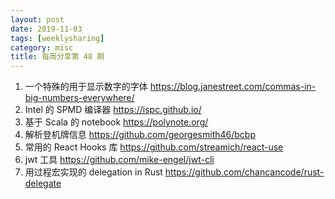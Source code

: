 ```yaml
---
layout: post
date: 2019-11-03
tags: [weeklysharing]
category: misc
title: 每周分享第 48 期
---
```


1. 一个特殊的用于显示数字的字体 https://blog.janestreet.com/commas-in-big-numbers-everywhere/
2. Intel 的 SPMD 编译器 https://ispc.github.io/
3. 基于 Scala 的 notebook https://polynote.org/
4. 解析登机牌信息 https://github.com/georgesmith46/bcbp
5. 常用的 React Hooks 库 https://github.com/streamich/react-use
6. jwt 工具 https://github.com/mike-engel/jwt-cli
7. 用过程宏实现的 delegation in Rust https://github.com/chancancode/rust-delegate
